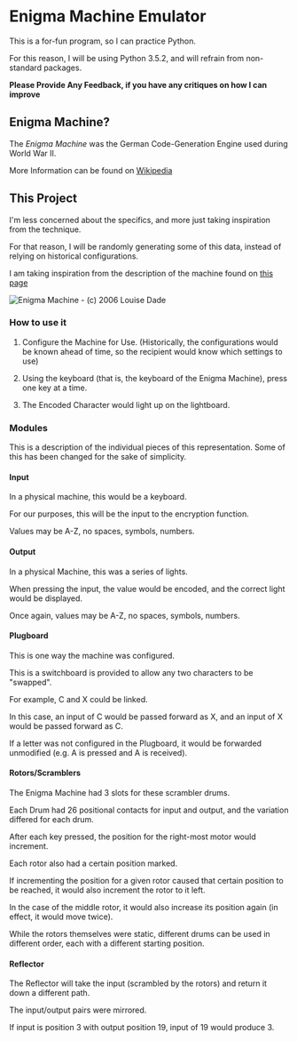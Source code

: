 # Enigma Machine Emulator

This is a for-fun program, so I can practice Python.

For this reason, I will be using Python 3.5.2, and will refrain from  non-standard packages.

**Please Provide Any Feedback, if you have any critiques on how I can improve**

## Enigma Machine?

The *Enigma Machine* was the German Code-Generation Engine used during World War II.

More Information can be found on [Wikipedia](https://en.wikipedia.org/wiki/Enigma_machine)

## This Project

I'm less concerned about the specifics, and more just taking inspiration from  the technique.

For that reason, I will be randomly generating some of this data, instead of  relying on historical configurations.

I am taking inspiration from the description of the machine found on [this page](http://enigma.louisedade.co.uk/howitworks.html)

![Enigma Machine - (c) 2006 Louise Dade](http://enigma.louisedade.co.uk/wiringdiagram.png)

### How to use it

1. Configure the Machine for Use. (Historically, the configurations would be known ahead of time, so the recipient would know which settings to use)

2. Using the keyboard (that is, the keyboard of the Enigma Machine), press one key at a time.

3. The Encoded Character would light up on the lightboard.

### Modules

This is a description of the individual pieces of this representation. Some of this has been changed for the sake of simplicity.

#### Input

In a physical machine, this would be a keyboard. 

For our purposes, this will be the input to the encryption function.

Values may be A-Z, no spaces, symbols, numbers.

#### Output

In a physical Machine, this was a series of lights. 

When pressing the input, the value would be encoded, and the correct light would be displayed.

Once again, values may be A-Z, no spaces, symbols, numbers.

#### Plugboard

This is one way the machine was configured. 

This is a switchboard is provided to allow any two characters to be "swapped".

For example, C and X could be linked. 

In this case, an input of C would be passed forward as X, and an input of X would be passed forward as C.

If a letter was not configured in the Plugboard, it would be forwarded unmodified (e.g. A is pressed and A is received).

#### Rotors/Scramblers

The Enigma Machine had 3 slots for these scrambler drums. 

Each Drum had 26 positional contacts for input and output, and the variation differed for each drum.

After each key pressed, the position for the right-most motor would increment.

Each rotor also had a certain position marked. 

If incrementing the position for a given rotor caused that certain position to be reached, it would also increment the rotor to it left.

In the case of the middle rotor, it would also increase its position again (in effect, it would move twice).

While the rotors themselves were static, different drums can be used in different order, each with a different starting position.

#### Reflector

The Reflector will take the input (scrambled by the rotors) and return it down a different path.

The input/output pairs were mirrored. 

If input is position 3 with output position 19, input of 19 would produce 3.

